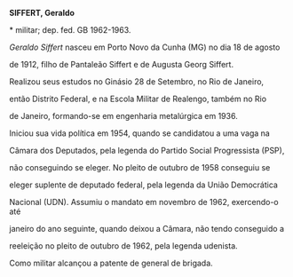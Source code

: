**SIFFERT, Geraldo**



\* militar; dep. fed. GB 1962-1963.



*Geraldo Siffert* nasceu em Porto Novo da Cunha (MG) no dia 18 de agosto

de 1912, filho de Pantaleão Siffert e de Augusta Georg Siffert.



Realizou seus estudos no Ginásio 28 de Setembro, no Rio de Janeiro,

então Distrito Federal, e na Escola Militar de Realengo, também no Rio

de Janeiro, formando-se em engenharia metalúrgica em 1936.



Iniciou sua vida política em 1954, quando se candidatou a uma vaga na

Câmara dos Deputados, pela legenda do Partido Social Progressista (PSP),

não conseguindo se eleger. No pleito de outubro de 1958 conseguiu se

eleger suplente de deputado federal, pela legenda da União Democrática

Nacional (UDN). Assumiu o mandato em novembro de 1962, exercendo-o até

janeiro do ano seguinte, quando deixou a Câmara, não tendo conseguido a

reeleição no pleito de outubro de 1962, pela legenda udenista.



Como militar alcançou a patente de general de brigada.



